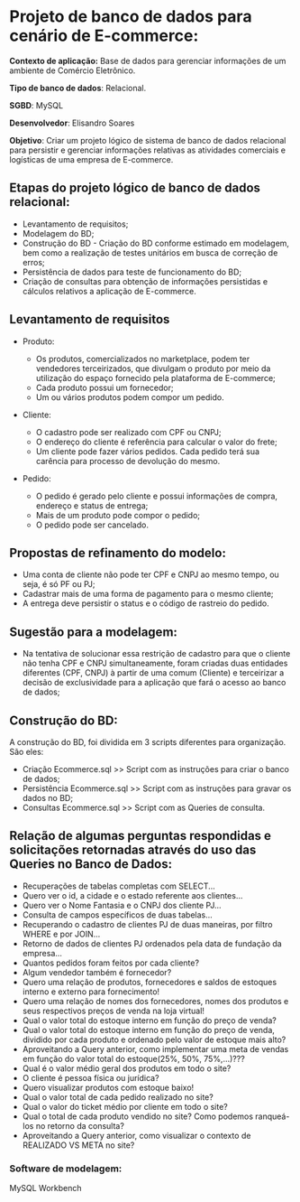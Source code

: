 # Projeto de banco de dados para cenário de E-commerce:

**Contexto de aplicação:** Base de dados para gerenciar informações de um ambiente de Comércio Eletrônico.

**Tipo de banco de dados**: Relacional.

**SGBD**: MySQL

**Desenvolvedor**: Elisandro Soares

**Objetivo**: Criar um projeto lógico de sistema de banco de dados relacional para persistir e gerenciar informações relativas as atividades comerciais e logísticas de uma empresa de E-commerce.

## Etapas do projeto lógico de banco de dados relacional:

* Levantamento de requisitos;
* Modelagem do BD;
* Construção do BD - Criação do BD conforme estimado em modelagem, bem como a realização de testes unitários em busca de correção de erros;
* Persistência de dados para teste de funcionamento do BD;
* Criação de consultas para obtenção de informações persistidas e cálculos relativos a aplicação de E-commerce.



## Levantamento de requisitos

- Produto:
  - Os produtos, comercializados no marketplace, podem ter vendedores terceirizados, que divulgam o produto por meio da utilização do espaço fornecido pela plataforma de E-commerce;
  - Cada produto possui um fornecedor;
  - Um ou vários produtos podem compor um pedido.

- Cliente:
  - O cadastro pode ser realizado com CPF ou CNPJ;
  - O endereço do cliente é referência para calcular o valor do frete;
  - Um cliente pode fazer vários pedidos. Cada pedido terá sua carência para processo de devolução do mesmo.
- Pedido:
  - O pedido é gerado pelo cliente e possui informações de compra, endereço e status de entrega;
  - Mais de um produto pode compor o pedido;
  - O pedido pode ser cancelado.

## Propostas de refinamento do modelo:

- Uma conta de cliente não pode ter CPF e CNPJ ao mesmo tempo, ou seja, é só PF ou PJ;
- Cadastrar mais de uma forma de pagamento para o mesmo cliente;
- A entrega deve persistir o status e o código de rastreio do pedido.

## Sugestão para a modelagem:

* Na tentativa de solucionar essa restrição de cadastro para que o cliente não tenha CPF e CNPJ simultaneamente, foram criadas duas entidades diferentes (CPF, CNPJ) à partir de uma comum (Cliente) e terceirizar a decisão de exclusividade para a aplicação que fará o acesso ao banco de dados;

## Construção do BD:

A construção do BD, foi dividida em 3 scripts diferentes para organização. São eles:

* Criação Ecommerce.sql >> Script com as instruções para criar o banco de dados;
* Persistência Ecommerce.sql >> Script com as instruções para gravar os dados no BD;
* Consultas Ecommerce.sql >> Script com as Queries de consulta.

## Relação de algumas perguntas respondidas e solicitações retornadas através do uso das Queries no Banco de Dados:

* Recuperações de tabelas completas com SELECT...
* Quero ver o id, a cidade e o estado referente aos clientes...
* Quero ver o Nome Fantasia e o CNPJ dos cliente PJ...
* Consulta de campos específicos de duas tabelas...
* Recuperando o cadastro de clientes PJ de duas maneiras, por filtro WHERE e por JOIN...
* Retorno de dados de clientes PJ ordenados pela data de fundação da empresa...
* Quantos pedidos foram feitos por cada cliente?
* Algum vendedor também é fornecedor?
* Quero uma relação de produtos, fornecedores e saldos de estoques interno e externo para fornecimento!
* Quero uma relação de nomes dos fornecedores, nomes dos produtos e seus respectivos preços de venda na loja virtual!
* Qual o valor total do estoque interno em função do preço de venda?
* Qual o valor total do estoque interno em função do preço de venda, dividido por cada produto e ordenado pelo valor de estoque mais alto?
* Aproveitando a Query anterior, como implementar uma meta de vendas em função do valor total do estoque(25%, 50%, 75%,...)???
* Qual é o valor médio geral dos produtos em todo o site?
* O cliente é pessoa física ou jurídica?
*  Quero visualizar produtos com estoque baixo!
* Qual o valor total de cada pedido realizado no site?
* Qual o valor do ticket médio por cliente em todo o site?
* Qual o total de cada produto vendido no site? Como podemos ranqueá-los no retorno da consulta?
* Aproveitando a Query anterior, como visualizar o contexto de REALIZADO VS META no site?

### Software de modelagem:

MySQL Workbench
